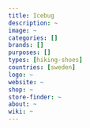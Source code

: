 ```yaml
---
title: Icebug
description: ~
image: ~
categories: []
brands: []
purposes: []
types: [hiking-shoes]
countries: [sweden]
logo: ~
website: ~
shop: ~
store-finder: ~
about: ~
wiki: ~
---
```

